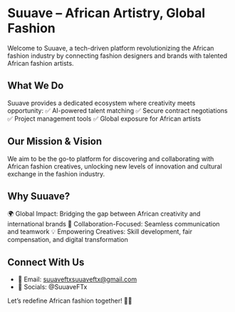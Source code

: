 # Suuave – African Artistry, Global Fashion
Welcome to Suuave, a tech-driven platform revolutionizing the African fashion industry by connecting fashion designers and brands with talented African fashion artists.

## What We Do
Suuave provides a dedicated ecosystem where creativity meets opportunity:
✅ AI-powered talent matching
✅ Secure contract negotiations
✅ Project management tools
✅ Global exposure for African artists

## Our Mission & Vision
We aim to be the go-to platform for discovering and collaborating with African fashion creatives, unlocking new levels of innovation and cultural exchange in the fashion industry.

## Why Suuave?
🌍 Global Impact: Bridging the gap between African creativity and international brands
🤝 Collaboration-Focused: Seamless communication and teamwork
💡 Empowering Creatives: Skill development, fair compensation, and digital transformation

## Connect With Us
  -  📩 Email: suuaveftxsuuaveftx@gmail.com
  -  🔗 Socials: @SuuaveFTx

Let’s redefine African fashion together! 🚀✨








